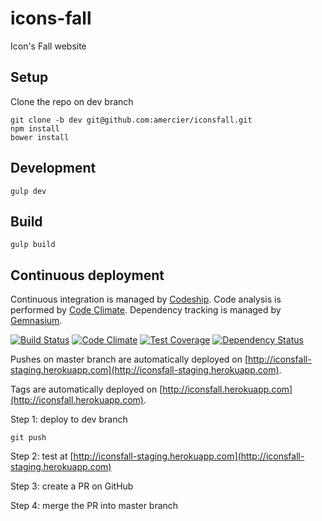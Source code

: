icons-fall
==========

Icon's Fall website


Setup
-----

Clone the repo on dev branch

    git clone -b dev git@github.com:amercier/iconsfall.git
    npm install
    bower install


Development
-----------

    gulp dev


Build
-----

    gulp build


Continuous deployment
---------------------

Continuous integration is managed by [Codeship](https://www.codeship.io/).
Code analysis is performed by [Code Climate](https://codeclimate.com/).
Dependency tracking is managed by [Gemnasium](https://gemnasium.com/).

[![Build Status](http://img.shields.io/codeship/35da2210-4540-0132-ec31-26eabbfbacd1.svg?style=flat-square)](https://codeship.io/projects/44957)
[![Code Climate](http://img.shields.io/codeclimate/github/amercier/iconsfall.svg?style=flat-square)](https://codeclimate.com/github/amercier/iconsfall/trends)
[![Test Coverage](http://img.shields.io/codeclimate/coverage/github/amercier/iconsfall.svg?style=flat-square)](https://codeclimate.com/github/amercier/iconsfall/code)
[![Dependency Status](http://img.shields.io/gemnasium/amercier/iconsfall.svg?style=flat-square)](https://gemnasium.com/amercier/iconsfall)

Pushes on master branch are automatically deployed on
[http://iconsfall-staging.herokuapp.com](http://iconsfall-staging.herokuapp.com).

Tags are automatically deployed on
[http://iconsfall.herokuapp.com](http://iconsfall.herokuapp.com).

Step 1: deploy to dev branch

    git push

Step 2: test at [http://iconsfall-staging.herokuapp.com](http://iconsfall-staging.herokuapp.com)

Step 3: create a PR on GitHub

Step 4: merge the PR into master branch 
